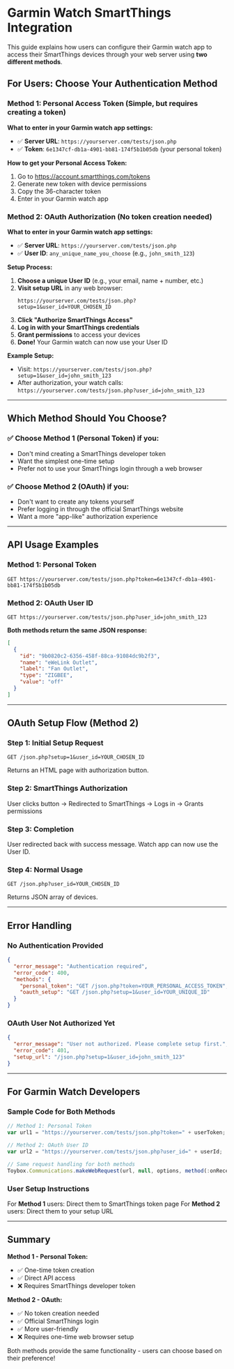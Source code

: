 # Garmin Watch SmartThings Integration

This guide explains how users can configure their Garmin watch app to access their SmartThings devices through your web server using **two different methods**.

## For Users: Choose Your Authentication Method

### Method 1: Personal Access Token (Simple, but requires creating a token)

**What to enter in your Garmin watch app settings:**
- ✅ **Server URL**: `https://yourserver.com/tests/json.php`
- ✅ **Token**: `6e1347cf-db1a-4901-bb81-174f5b1b05db` (your personal token)

**How to get your Personal Access Token:**
1. Go to https://account.smartthings.com/tokens
2. Generate new token with device permissions
3. Copy the 36-character token
4. Enter in your Garmin watch app

### Method 2: OAuth Authorization (No token creation needed)

**What to enter in your Garmin watch app settings:**
- ✅ **Server URL**: `https://yourserver.com/tests/json.php`
- ✅ **User ID**: `any_unique_name_you_choose` (e.g., `john_smith_123`)

**Setup Process:**
1. **Choose a unique User ID** (e.g., your email, name + number, etc.)
2. **Visit setup URL** in any web browser:
   ```
   https://yourserver.com/tests/json.php?setup=1&user_id=YOUR_CHOSEN_ID
   ```
3. **Click "Authorize SmartThings Access"**
4. **Log in with your SmartThings credentials**
5. **Grant permissions** to access your devices
6. **Done!** Your Garmin watch can now use your User ID

**Example Setup:**
- Visit: `https://yourserver.com/tests/json.php?setup=1&user_id=john_smith_123`
- After authorization, your watch calls: `https://yourserver.com/tests/json.php?user_id=john_smith_123`

---

## Which Method Should You Choose?

### ✅ Choose Method 1 (Personal Token) if you:
- Don't mind creating a SmartThings developer token
- Want the simplest one-time setup
- Prefer not to use your SmartThings login through a web browser

### ✅ Choose Method 2 (OAuth) if you:
- Don't want to create any tokens yourself
- Prefer logging in through the official SmartThings website
- Want a more "app-like" authorization experience

---

## API Usage Examples

### Method 1: Personal Token
```
GET https://yourserver.com/tests/json.php?token=6e1347cf-db1a-4901-bb81-174f5b1b05db
```

### Method 2: OAuth User ID
```
GET https://yourserver.com/tests/json.php?user_id=john_smith_123
```

**Both methods return the same JSON response:**
```json
[
  {
    "id": "9b0820c2-6356-458f-88ca-91084dc9b2f3",
    "name": "eWeLink Outlet",
    "label": "Fan Outlet",
    "type": "ZIGBEE",
    "value": "off"
  }
]
```

---

## OAuth Setup Flow (Method 2)

### Step 1: Initial Setup Request
```
GET /json.php?setup=1&user_id=YOUR_CHOSEN_ID
```
Returns an HTML page with authorization button.

### Step 2: SmartThings Authorization
User clicks button → Redirected to SmartThings → Logs in → Grants permissions

### Step 3: Completion
User redirected back with success message. Watch app can now use the User ID.

### Step 4: Normal Usage
```
GET /json.php?user_id=YOUR_CHOSEN_ID
```
Returns JSON array of devices.

---

## Error Handling

### No Authentication Provided
```json
{
  "error_message": "Authentication required",
  "error_code": 400,
  "methods": {
    "personal_token": "GET /json.php?token=YOUR_PERSONAL_ACCESS_TOKEN",
    "oauth_setup": "GET /json.php?setup=1&user_id=YOUR_UNIQUE_ID"
  }
}
```

### OAuth User Not Authorized Yet
```json
{
  "error_message": "User not authorized. Please complete setup first.",
  "error_code": 401,
  "setup_url": "/json.php?setup=1&user_id=john_smith_123"
}
```

---

## For Garmin Watch Developers

### Sample Code for Both Methods

```javascript
// Method 1: Personal Token
var url1 = "https://yourserver.com/tests/json.php?token=" + userToken;

// Method 2: OAuth User ID  
var url2 = "https://yourserver.com/tests/json.php?user_id=" + userId;

// Same request handling for both methods
Toybox.Communications.makeWebRequest(url, null, options, method(:onReceive));
```

### User Setup Instructions

For **Method 1** users: Direct them to SmartThings token page
For **Method 2** users: Direct them to your setup URL

---

## Summary

**Method 1 - Personal Token:**
- ✅ One-time token creation
- ✅ Direct API access
- ❌ Requires SmartThings developer token

**Method 2 - OAuth:**
- ✅ No token creation needed
- ✅ Official SmartThings login
- ✅ More user-friendly
- ❌ Requires one-time web browser setup

Both methods provide the same functionality - users can choose based on their preference!

